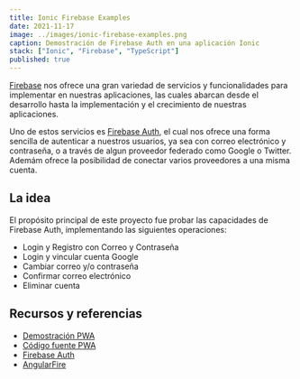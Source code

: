 ```yaml
---
title: Ionic Firebase Examples
date: 2021-11-17
image: ../images/ionic-firebase-examples.png
caption: Demostración de Firebase Auth en una aplicación Ionic
stack: ["Ionic", "Firebase", "TypeScript"]
published: true
---
```


[Firebase](https://firebase.google.com/) nos ofrece una gran variedad de servicios y funcionalidades para implementar en nuestras aplicaciones, las cuales abarcan desde el desarrollo hasta la implementación y el crecimiento de nuestras aplicaciones.

Uno de estos servicios es [Firebase Auth](https://firebase.google.com/docs/auth), el cual nos ofrece una forma sencilla de autenticar a nuestros usuarios, ya sea con correo electrónico y contraseña, o a través de algun proveedor federado como Google o Twitter. Ademám ofrece la posibilidad de conectar varios proveedores a una misma cuenta.

## La idea

El propósito principal de este proyecto fue probar las capacidades de Firebase Auth, implementando las siguientes operaciones:

- Login y Registro con Correo y Contraseña
- Login y vincular cuenta Google
- Cambiar correo y/o contraseña
- Confirmar correo electrónico
- Eliminar cuenta

## Recursos y referencias

- [Demostración PWA](https://ionic-firebase-examples.netlify.app)
- [Código fuente PWA](https://github.com/angelxehg/ionic-firebase-demo)
- [Firebase Auth](https://firebase.google.com/docs/auth)
- [AngularFire](https://github.com/angular/angularfire)
